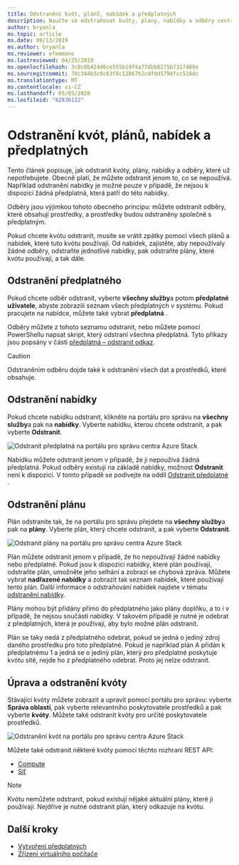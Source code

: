 ```yaml
---
title: Odstranění kvót, plánů, nabídek a předplatných
description: Naučte se odstraňovat kvóty, plány, nabídky a odběry centra Azure Stack.
author: bryanla
ms.topic: article
ms.date: 08/13/2019
ms.author: bryanla
ms.reviewer: efemmano
ms.lastreviewed: 04/25/2019
ms.openlocfilehash: 3c8c8b424d6ce555b19f4a77dbb8275b731f488e
ms.sourcegitcommit: 70c344b3c9c63f8c12867b2cdfdd1794fcc518dc
ms.translationtype: MT
ms.contentlocale: cs-CZ
ms.lasthandoff: 05/05/2020
ms.locfileid: "82836122"
---
```

# <a name="delete-quotas-plans-offers-and-subscriptions"></a>Odstranění kvót, plánů, nabídek a předplatných

Tento článek popisuje, jak odstranit kvóty, plány, nabídky a odběry, které už nepotřebujete. Obecně platí, že můžete odstranit jenom to, co se nepoužívá. Například odstranění nabídky je možné pouze v případě, že nejsou k dispozici žádná předplatná, která patří do této nabídky.

Odběry jsou výjimkou tohoto obecného principu: můžete odstranit odběry, které obsahují prostředky, a prostředky budou odstraněny společně s předplatným.

Pokud chcete kvótu odstranit, musíte se vrátit zpátky pomocí všech plánů a nabídek, které tuto kvótu používají. Od nabídek, zajistěte, aby nepoužívaly žádné odběry, odstraňte jednotlivé nabídky, pak odstraňte plány, které kvótu používají, a tak dále.

## <a name="delete-a-subscription"></a>Odstranění předplatného

Pokud chcete odběr odstranit, vyberte **všechny služby**a potom **předplatné uživatele**, abyste zobrazili seznam všech předplatných v systému. Pokud pracujete na nabídce, můžete také vybrat **předplatná** .

Odběry můžete z tohoto seznamu odstranit, nebo můžete pomocí PowerShellu napsat skript, který odstraní všechna předplatná. Tyto příkazy jsou popsány v části [předplatná – odstranit odkaz](/rest/api/azurestack/subscriptions/delete).

> [!CAUTION]
> Odstraněním odběru dojde také k odstranění všech dat a prostředků, které obsahuje.

## <a name="delete-an-offer"></a>Odstranění nabídky

Pokud chcete nabídku odstranit, klikněte na portálu pro správu na **všechny služby**a pak na **nabídky**. Vyberte nabídku, kterou chcete odstranit, a pak vyberte **Odstranit**.

![Odstranit předplatná na portálu pro správu centra Azure Stack](media/azure-stack-delete-offer/delsub1.png)

Nabídku můžete odstranit jenom v případě, že ji nepoužívá žádná předplatná. Pokud odběry existují na základě nabídky, možnost **Odstranit** není k dispozici. V tomto případě se podívejte na oddíl [Odstranit předplatné](#delete-a-subscription) .

## <a name="delete-a-plan"></a>Odstranění plánu

Plán odstraníte tak, že na portálu pro správu přejdete na **všechny služby**a pak na **plány**. Vyberte plán, který chcete odstranit, a pak vyberte **Odstranit**.

![Odstranit plány na portálu pro správu centra Azure Stack](media/azure-stack-delete-offer/delsub2.png)

Plán můžete odstranit jenom v případě, že ho nepoužívají žádné nabídky nebo předplatné. Pokud jsou k dispozici nabídky, které plán používají, odstraňte plán, umožněte jeho selhání a zobrazí se chybová zpráva. Můžete vybrat **nadřazené nabídky** a zobrazit tak seznam nabídek, které používají tento plán. Další informace o odstraňování nabídek najdete v tématu [odstranění nabídky](#delete-an-offer).

Plány mohou být přidány přímo do předplatného jako plány doplňku, a to i v případě, že nejsou součástí nabídky. V takovém případě je nutné je odebrat z předplatných, která je používají, aby bylo možné plán odstranit.

Plán se taky nedá z předplatného odebrat, pokud se jedná o jediný zdroj daného prostředku pro toto předplatné. Pokud je například plán A přidán k předplatnému 1 a jedná se o jediný plán, který pro předplatné poskytuje kvótu sítě, nejde ho z předplatného odebrat. Proto jej nelze odstranit.

## <a name="edit-and-delete-a-quota"></a>Úprava a odstranění kvóty

Stávající kvóty můžete zobrazit a upravit pomocí portálu pro správu: vyberte **Správa oblastí**, pak vyberte relevantního poskytovatele prostředků a pak vyberte **kvóty**. Můžete také odstranit kvóty pro určité poskytovatele prostředků.

![Odstranění kvót na portálu pro správu centra Azure Stack](media/azure-stack-delete-offer/delsub3.png)

Můžete také odstranit některé kvóty pomocí těchto rozhraní REST API:

- [Compute](/rest/api/azurestack/quotas%20(compute)/delete)
- [Síť](/rest/api/azurestack/quotas%20(network)/delete)

> [!NOTE]
> Kvótu nemůžete odstranit, pokud existují nějaké aktuální plány, které ji používají. Nejdříve je nutné odstranit plán, který odkazuje na kvótu.

## <a name="next-steps"></a>Další kroky

- [Vytvoření předplatných](azure-stack-subscribe-plan-provision-vm.md)
- [Zřízení virtuálního počítače](../user/azure-stack-create-vm-template.md)
